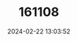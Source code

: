 ---
title: "161108"
category: "Acraea axina"
draft: false
date: 2024-02-22 13:03:52
languages:
  Afrikaans: ["Kuiken-rooitjie"]
  English: ["Little Acraea"]
---